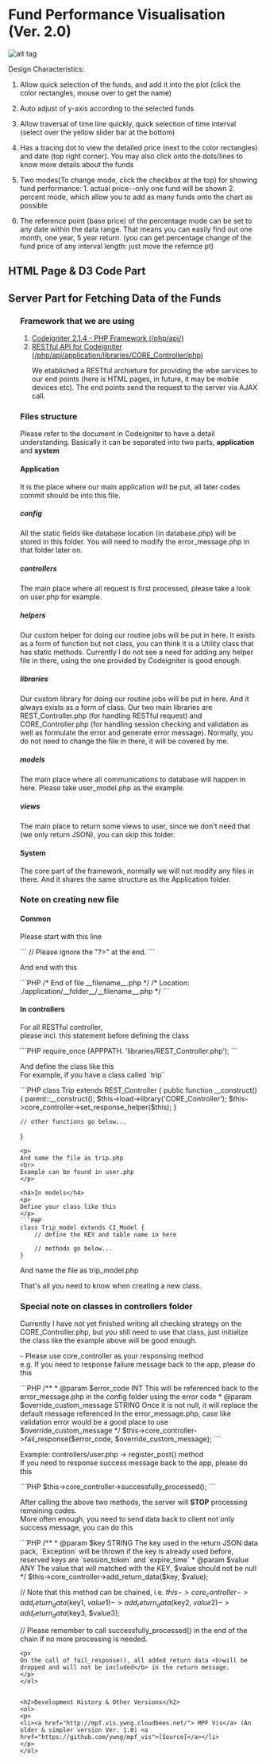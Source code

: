 Fund Performance Visualisation (Ver. 2.0)
=======

![alt tag](https://raw.github.com/ywng/fundvis/master/scr_shot.png)

Design Characteristics:

1. Allow quick selection of the funds, and add it into the plot (click the color rectangles, mouse over to get the name)

2. Auto adjust of y-axis according to the selected funds

3. Allow traversal of time line quickly, quick selection of time interval (select over the yellow slider bar at the bottom)

4. Has a tracing dot to view the detailed price (next to the color rectangles) and date (top right corner). You may also click onto the dots/lines to know more details about the funds

5. Two modes(To change mode, click the checkbox at the top) for showing fund performance: 1. actual price--only one fund will be shown  2. percent mode, which allow you to add as many funds onto the chart as possible

6. The reference point (base price) of the percentage mode can be set to any date within the data range. That means you can easily find out one month, one year, 5 year return. (you can get percentage change of the fund price of any interval length: just move the refernce pt)


<h2>HTML Page & D3 Code Part</h2>

<h2>Server Part for Fetching Data of the Funds</h2>
<ol>
<h3>Framework that we are using</h3>
<ol>
<li><a href="http://ellislab.com/codeigniter/user-guide/">Codeigniter 2.1.4 - PHP Framework (/php/api/)</a></li>
<li><a href="https://github.com/philsturgeon/codeigniter-restserver">RESTful API for Codeigniter (/php/api/application/libraries/CORE_Controller/php)</a></li>
<p>
We etablished a RESTful archieture for providing the wbe services to our end points (here is HTML pages, in future, it may be mobile devices etc). The end points send the request to the server via AJAX call.
</p>
</ol>

<h3>Files structure</h3>
<p>
Please refer to the document in Codeigniter to have a detail understanding. Basically it can be separated into two parts, <b>application</b> and <b>system</b>
</p>

<h4>Application</h4>
<p>
It is the place where our main application will be put, all later codes commit should be into this file.
</p>

<h5>config</h5>
<p>
All the static fields like database location (in database.php) will be stored in this folder. You will need to modify the error_message.php in that folder later on.
</p>

<h5>controllers</h5>
<p>
The main place where all request is first processed, please take a look on user.php for example.
</p>

<h5>helpers</h5>
<p>
Our custom helper for doing our routine jobs will be put in here. It exists as a form of function but not class, you can think it is a Utility class that has static methods. Currently I do not see a need for adding any helper file in there, using the one provided by Codeigniter is good enough.
</p>

<h5>libraries</h5>
<p>
Our custom library for doing our routine jobs will be put in here. And it always exists as a form of class. Our two main libraries are REST_Controller.php (for handling RESTful request) and CORE_Controller.php (for handling session checking and validation as well as formulate the error and generate error message). Normally, you do not need to change the file in there, it will be covered by me.
</p>

<h5>models</h5>
<p>
The main place where all communications to database will happen in here. Please take user_model.php as the example.
</p>

<h5>views</h5>
<p>
The main place to return some views to user, since we don't need that (we only return JSON), you can skip this folder.
</p>

<h4>System</h4>
<p>
The core part of the framework, normally we will not modify any files in there. And it shares the same structure as the Application folder.
</p>


<h3>Note on creating new file</h3>
<h4>Common</h4>
<p>
Please start with this line
</p>
```
  <?php if ( ! defined('BASEPATH')) exit('No direct script access allowed'); ?>
  // Please ignore the "?>" at the end.
```
<p>
And end with this
</p>
```PHP
/* End of file __filename__.php */
/* Location: ./application/__folder__/__filename__.php */
```

<h4>In controllers</h4>
<p>
For all RESTful controller,
<br>
please incl. this statement before defining the class
</p>
```PHP
require_once (APPPATH. 'libraries/REST_Controller.php');
```
<p>
And define the class like this
<br>
For example, if you have a class called `trip`
</p>
```PHP
class Trip extends REST_Controller
{
	public function __construct() {
		parent::__construct();
		$this->load->library('CORE_Controller');
		$this->core_controller->set_response_helper($this);
	}

	// other functions go below...
}
```
<p>
And name the file as trip.php
<br>
Example can be found in user.php
</p>

<h4>In models</h4>
<p>
Define your class like this
</p>
```PHP
class Trip_model extends CI_Model {
	// define the KEY and table name in here

	// methods go below...
}
```
<p>
And name the file as trip_model.php
<br>
</p>

<p>That's all you need to know when creating a new class.</p>

<h3>Special note on classes in controllers folder</h3>
<p>
Currently I have not yet finished writing all checking strategy on the CORE_Controller.php, but you still need to use that class, just initialize the class like the example above will be good enough.
</p>
<p>
- Please use core_controller as your responsing method
<br>
e.g. If you need to response failure message back to the app, please do this
</p>
```PHP
/**
* @param $error_code INT This will be referenced back to the error_message.php in the config folder using the error code
* @param $override_custom_message STRING Once it is not null, it will replace the default message referenced in the error_message.php, case like validation error would be a good place to use $override_custom_message
*/
$this->core_controller->fail_response($error_code, $override_custom_message);
```

<p>
Example: controllers/user.php -> register_post() method
<br>
If you need to response success message back to the app, please do this
</p>
```PHP
  $this->core_controller->successfully_processed();
```
<p>
After calling the above two methods, the server will <b>STOP</b> processing remaining codes.
<br>
More often enough, you need to send data back to client not only success message, you can do this
<br>
</p>
```PHP
/**
* @param $key STRING The key used in the return JSON data pack, `Exception` will be thrown if the key is already used before, reserved keys are `session_token` and `expire_time`
* @param $value ANY The value that will matched with the KEY, $value should not be null
*/
$this->core_controller->add_return_data($key, $value);

// Note that this method can be chained, i.e.
$this->core_controller->add_return_data($key1, $value1)->add_return_data($key2, $value2)->add_return_data($key3, $value3);

// Please remember to call successfully_processed() in the end of the chain if no more processing is needed.
```
<p>
On the call of fail_response(), all added return data <b>will be dropped and will not be included</b> in the return message.
</p>
</ol>


<h2>Development History & Other Versions</h2>
<ol>
<p>
<li><a href="http://mpf.vis.ywng.cloudbees.net/"> MPF Vis</a> (An older & simpler version Ver. 1.0) <a href="https://github.com/ywng/mpf_vis">[Source]</a></li>
</p>
</ol>
